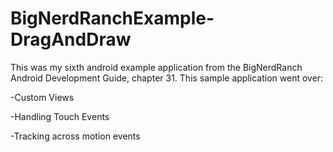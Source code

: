 # BigNerdRanchExample-DragAndDraw


This was my sixth android example application from the BigNerdRanch Android Development Guide, chapter 31. This sample application went over:

-Custom Views

-Handling Touch Events

-Tracking across motion events
